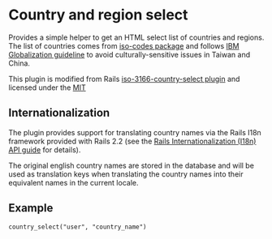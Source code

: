 # Country and region select

Provides a simple helper to get an HTML select list of countries and regions. 
The list of countries comes from [iso-codes package]( http://svn.debian.org/wsvn/pkg-isocodes/trunk/iso-codes/iso_3166/iso_3166.xml?op=file&rev=0&sc=0) and follows [IBM Globalization guideline](http://www-01.ibm.com/software/globalization/topics/writing/references.jsp) to avoid culturally-sensitive issues in Taiwan and China.

This plugin is modified from Rails [iso-3166-country-select plugin](http://github.com/rails/iso-3166-country-select/tree/master) 
and licensed under the [MIT](http://www.opensource.org/licenses/mit-license.php)


## Internationalization

The plugin provides support for translating country names via the Rails I18n framework provided with Rails 2.2 (see the [Rails Internationalization (I18n) API guide](http://guides.rubyonrails.org/i18n.html) for details).

The original english country names are stored in the database and will be used as translation keys when translating the country names into their equivalent names in the current locale.


## Example

    country_select("user", "country_name")
